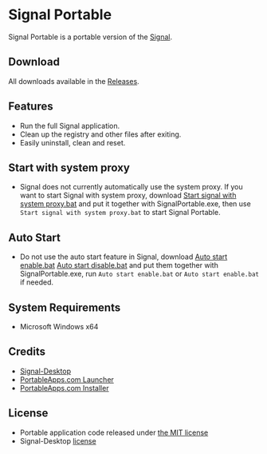 # Signal Portable
Signal Portable is a portable version of the [Signal](https://signal.org).

## Download
All downloads available in the [Releases](https://github.com/gek64/SignalPortable/releases).

## Features
* Run the full Signal application.
* Clean up the registry and other files after exiting.
* Easily uninstall, clean and reset.

## Start with system proxy
* Signal does not currently automatically use the system proxy. If you want to start Signal with system proxy, download [Start signal with system proxy.bat](https://github.com/gek64/SignalPortable/raw/refs/heads/main/Start%20signal%20with%20system%20proxy.bat) and put it together with SignalPortable.exe, then use `Start signal with system proxy.bat` to start Signal Portable.

## Auto Start
* Do not use the auto start feature in Signal, download [Auto start enable.bat](https://github.com/gek64/SignalPortable/raw/refs/heads/main/Auto%20start%20enable.bat) [Auto start disable.bat](https://github.com/gek64/SignalPortable/raw/refs/heads/main/Auto%20start%20disable.bat) and put them together with SignalPortable.exe, run `Auto start enable.bat` or `Auto start enable.bat` if needed.

## System Requirements
* Microsoft Windows x64

## Credits
* [Signal-Desktop](https://github.com/signalapp/Signal-Desktop)
* [PortableApps.com Launcher](https://portableapps.com/apps/development/portableapps.com_launcher)
* [PortableApps.com Installer](https://portableapps.com/apps/development/portableapps.com_installer)

## License
* Portable application code released under [the MIT license](https://github.com/gek64/SignalPortable/raw/main/LICENSE)
* Signal-Desktop [license](https://github.com/signalapp/Signal-Desktop/raw/main/LICENSE)
